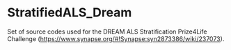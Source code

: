 # StratifiedALS_Dream
Set of source codes used for the DREAM ALS Stratification Prize4Life Challenge (https://www.synapse.org/#!Synapse:syn2873386/wiki/237073).

